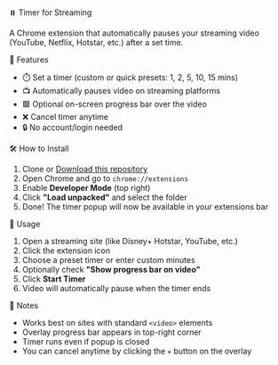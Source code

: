 ⏸️ Timer for Streaming

A Chrome extension that automatically pauses your streaming video (YouTube, Netflix, Hotstar, etc.) after a set time.

🎯 Features
- ⏱️ Set a timer (custom or quick presets: 1, 2, 5, 10, 15 mins)
- 📺 Automatically pauses video on streaming platforms
- 🟩 Optional on-screen progress bar over the video
- ❌ Cancel timer anytime
- 🔒 No account/login needed

🛠️ How to Install
1. Clone or [Download this repository](https://github.com/sharmilcd/timer)
2. Open Chrome and go to `chrome://extensions`
3. Enable **Developer Mode** (top right)
4. Click **"Load unpacked"** and select the folder
5. Done! The timer popup will now be available in your extensions bar

🚀 Usage
1. Open a streaming site (like Disney+ Hotstar, YouTube, etc.)
2. Click the extension icon
3. Choose a preset timer or enter custom minutes
4. Optionally check **"Show progress bar on video"**
5. Click **Start Timer**
6. Video will automatically pause when the timer ends

📌 Notes
- Works best on sites with standard `<video>` elements
- Overlay progress bar appears in top-right corner
- Timer runs even if popup is closed
- You can cancel anytime by clicking the `✕` button on the overlay
